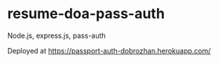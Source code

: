 # resume-doa-pass-auth
Node.js, express.js, pass-auth

Deployed at https://passport-auth-dobrozhan.herokuapp.com/
